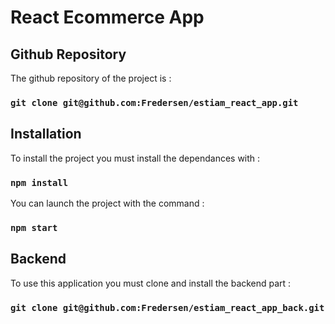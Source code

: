 # React Ecommerce App

## Github Repository

The github repository of the project is :

### `git clone git@github.com:Fredersen/estiam_react_app.git`

## Installation

To install the project you must install the dependances with :
### `npm install`

You can launch the project with the command :

### `npm start`

## Backend

To use this application you must clone and install the backend part :
### `git clone git@github.com:Fredersen/estiam_react_app_back.git`
